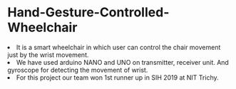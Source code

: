 # Hand-Gesture-Controlled-Wheelchair
<li>It is a smart wheelchair in which user can control the chair movement just by the wrist movement.
<li>We have used arduino NANO and UNO on transmitter, receiver unit. And gyroscope for detecting the movement of wrist.
<li>For this project our team won 1st runner up in SIH 2019 at NIT Trichy.
